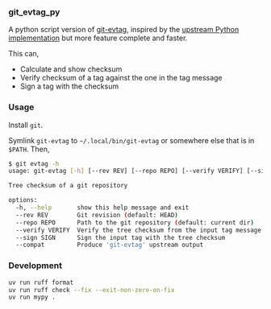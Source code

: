 ### git_evtag_py

A python script version of [git-evtag](https://github.com/cgwalters/git-evtag/),
inspired by the [upstream Python implementation](https://github.com/cgwalters/git-evtag/blob/7c58b2021a066f1e552deeb37431bc70b6215d62/src/git-evtag-compute-py) but more feature complete and faster.

This can,

- Calculate and show checksum
- Verify checksum of a tag against the one in the tag message
- Sign a tag with the checksum


### Usage

Install `git`.

Symlink `git-evtag` to `~/.local/bin/git-evtag` or somewhere else that is in
`$PATH`. Then,

```sh
$ git evtag -h
usage: git-evtag [-h] [--rev REV] [--repo REPO] [--verify VERIFY] [--sign SIGN] [--compat]

Tree checksum of a git repository

options:
  -h, --help       show this help message and exit
  --rev REV        Git revision (default: HEAD)
  --repo REPO      Path to the git repository (default: current dir)
  --verify VERIFY  Verify the tree checksum from the input tag message
  --sign SIGN      Sign the input tag with the tree checksum
  --compat         Produce 'git-evtag' upstream output

```

### Development

```sh
uv run ruff format
uv run ruff check --fix --exit-non-zero-on-fix
uv run mypy .
```
